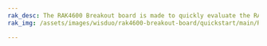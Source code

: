 ```yaml
---
rak_desc: The RAK4600 Breakout board is made to quickly evaluate the RAK4600 Stamp Module. The XBee form factor board allows access to most GPIO's.
rak_img: /assets/images/wisduo/rak4600-breakout-board/quickstart/main/RAK4600_Breakout_home.png

---
```


<rk-redirect to="/Product-Categories/WisDuo/RAK4600-Breakout-Board/Overview/" />
